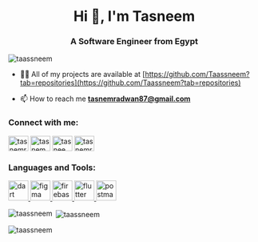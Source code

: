 <h1 align="center">Hi 👋, I'm Tasneem</h1>
<h3 align="center">A Software Engineer from Egypt</h3>

<p align="left"> <img src="https://komarev.com/ghpvc/?username=taassneem&label=Profile%20views&color=0e75b6&style=flat" alt="taassneem" /> </p>

- 👨‍💻 All of my projects are available at [https://github.com/Taassneem?tab=repositories](https://github.com/Taassneem?tab=repositories)

- 📫 How to reach me **tasnemradwan87@gmail.com**

<h3 align="left">Connect with me:</h3>
<p align="left">
<a href="https://twitter.com/tasnemradwan" target="blank"><img align="center" src="https://raw.githubusercontent.com/rahuldkjain/github-profile-readme-generator/master/src/images/icons/Social/twitter.svg" alt="tasnemradwan" height="30" width="40" /></a>
<a href="https://linkedin.com/in/tasnem radwan" target="blank"><img align="center" src="https://raw.githubusercontent.com/rahuldkjain/github-profile-readme-generator/master/src/images/icons/Social/linked-in-alt.svg" alt="tasnem radwan" height="30" width="40" /></a>
<a href="https://fb.com/tasneem radwan" target="blank"><img align="center" src="https://raw.githubusercontent.com/rahuldkjain/github-profile-readme-generator/master/src/images/icons/Social/facebook.svg" alt="tasneem radwan" height="30" width="40" /></a>
<a href="https://instagram.com/tasnemradwan" target="blank"><img align="center" src="https://raw.githubusercontent.com/rahuldkjain/github-profile-readme-generator/master/src/images/icons/Social/instagram.svg" alt="tasnemradwan" height="30" width="40" /></a>
</p>

<h3 align="left">Languages and Tools:</h3>
<p align="left"> <a href="https://dart.dev" target="_blank" rel="noreferrer"> <img src="https://www.vectorlogo.zone/logos/dartlang/dartlang-icon.svg" alt="dart" width="40" height="40"/> </a> <a href="https://www.figma.com/" target="_blank" rel="noreferrer"> <img src="https://www.vectorlogo.zone/logos/figma/figma-icon.svg" alt="figma" width="40" height="40"/> </a> <a href="https://firebase.google.com/" target="_blank" rel="noreferrer"> <img src="https://www.vectorlogo.zone/logos/firebase/firebase-icon.svg" alt="firebase" width="40" height="40"/> </a> <a href="https://flutter.dev" target="_blank" rel="noreferrer"> <img src="https://www.vectorlogo.zone/logos/flutterio/flutterio-icon.svg" alt="flutter" width="40" height="40"/> </a> <a href="https://postman.com" target="_blank" rel="noreferrer"> <img src="https://www.vectorlogo.zone/logos/getpostman/getpostman-icon.svg" alt="postman" width="40" height="40"/> </a> </p>

<p><img align="left" src="https://github-readme-stats.vercel.app/api/top-langs?username=taassneem&show_icons=true&locale=en&layout=compact" alt="taassneem" /></p>

<p>&nbsp;<img align="center" src="https://github-readme-stats.vercel.app/api?username=taassneem&show_icons=true&locale=en" alt="taassneem" /></p>

<p><img align="center" src="https://github-readme-streak-stats.herokuapp.com/?user=taassneem&" alt="taassneem" /></p>
